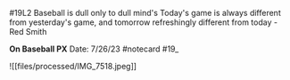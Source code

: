 #19L2
Baseball is dull only to dull mind's Today's game is always different from yesterday's game, and tomorrow refreshingly different from today - Red Smith


**On Baseball PX** 
Date: 7/26/23
 #notecard
 #19_ 

![[files/processed/IMG_7518.jpeg]]